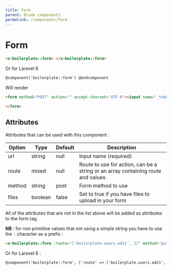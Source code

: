 ```yaml
---
title: Form
parent: Blade components
permalink: /components/form
---
```


# Form

```html
<x-boilerplate::form> </x-boilerplate::form>
```

Or for Laravel 6

```html
@component('boilerplate::form') @endcomponent
```

Will render

```html
<form method="POST" action="" accept-charset="UTF-8"><input name="_token" type="hidden" value="....">

</form>
```

## Attributes

Attributes that can be used with this component :

| Option | Type | Default | Description |
| --- | --- | --- | --- |
| url | string | null | Input name (required) |
| route | mixed | null | Route to use for action, can be a string or an array containing route and values |
| method | string | post | Form method to use |
| files | boolean | false | Set to true if you have files to upload in your form |

All of the attributes that are not in the list above will be added as attributes to the form tag.

**NB** : for non primitive values that not using a simple string you have to use the `:` character as a prefix :

```html
<x-boilerplate::form :route="['boilerplate.users.edit', 1]" method="put" files> </x-boilerplate::form>
```

Or for Laravel 6 :

```html
@component('boilerplate::form', ['route' => ['boilerplate.users.edit', 1], 'method' => 'put', 'files' => true]) @endcomponent
```